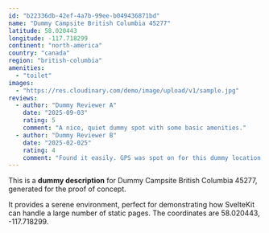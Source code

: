 ```yaml
---
id: "b22336db-42ef-4a7b-99ee-b049436871bd"
name: "Dummy Campsite British Columbia 45277"
latitude: 58.020443
longitude: -117.718299
continent: "north-america"
country: "canada"
region: "british-columbia"
amenities:
  - "toilet"
images:
  - "https://res.cloudinary.com/demo/image/upload/v1/sample.jpg"
reviews:
  - author: "Dummy Reviewer A"
    date: "2025-09-03"
    rating: 5
    comment: "A nice, quiet dummy spot with some basic amenities."
  - author: "Dummy Reviewer B"
    date: "2025-02-025"
    rating: 4
    comment: "Found it easily. GPS was spot on for this dummy location."
---
```


This is a **dummy description** for Dummy Campsite British Columbia 45277, generated for the proof of concept.

It provides a serene environment, perfect for demonstrating how SvelteKit can handle a large number of static pages. The coordinates are 58.020443, -117.718299.
